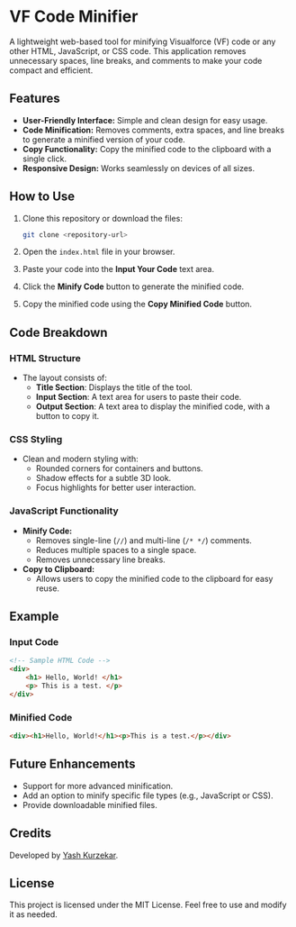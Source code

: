 # VF Code Minifier

A lightweight web-based tool for minifying Visualforce (VF) code or any other HTML, JavaScript, or CSS code. This application removes unnecessary spaces, line breaks, and comments to make your code compact and efficient.

## Features

- **User-Friendly Interface:** Simple and clean design for easy usage.
- **Code Minification:** Removes comments, extra spaces, and line breaks to generate a minified version of your code.
- **Copy Functionality:** Copy the minified code to the clipboard with a single click.
- **Responsive Design:** Works seamlessly on devices of all sizes.

## How to Use

1. Clone this repository or download the files:
   ```bash
   git clone <repository-url>
   ```

2. Open the `index.html` file in your browser.

3. Paste your code into the **Input Your Code** text area.

4. Click the **Minify Code** button to generate the minified code.

5. Copy the minified code using the **Copy Minified Code** button.

## Code Breakdown

### HTML Structure
- The layout consists of:
  - **Title Section**: Displays the title of the tool.
  - **Input Section**: A text area for users to paste their code.
  - **Output Section**: A text area to display the minified code, with a button to copy it.

### CSS Styling
- Clean and modern styling with:
  - Rounded corners for containers and buttons.
  - Shadow effects for a subtle 3D look.
  - Focus highlights for better user interaction.

### JavaScript Functionality
- **Minify Code:**
  - Removes single-line (`//`) and multi-line (`/* */`) comments.
  - Reduces multiple spaces to a single space.
  - Removes unnecessary line breaks.
- **Copy to Clipboard:**
  - Allows users to copy the minified code to the clipboard for easy reuse.

## Example
### Input Code
```html
<!-- Sample HTML Code -->
<div>
    <h1> Hello, World! </h1>
    <p> This is a test. </p>
</div>
```

### Minified Code
```html
<div><h1>Hello, World!</h1><p>This is a test.</p></div>
```

## Future Enhancements
- Support for more advanced minification.
- Add an option to minify specific file types (e.g., JavaScript or CSS).
- Provide downloadable minified files.

## Credits
Developed by [Yash Kurzekar](#).

## License
This project is licensed under the MIT License. Feel free to use and modify it as needed.
